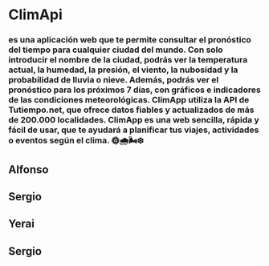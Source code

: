 # ClimApi
### es una aplicación web que te permite consultar el pronóstico del tiempo para cualquier ciudad del mundo. Con solo introducir el nombre de la ciudad, podrás ver la temperatura actual, la humedad, la presión, el viento, la nubosidad y la probabilidad de lluvia o nieve. Además, podrás ver el pronóstico para los próximos 7 días, con gráficos e indicadores de las condiciones meteorológicas. ClimApp utiliza la API de Tutiempo.net, que ofrece datos fiables y actualizados de más de 200.000 localidades. ClimApp es una web sencilla, rápida y fácil de usar, que te ayudará a planificar tus viajes, actividades o eventos según el clima. 🌞🌧️🌬️❄️
## Alfonso
## Sergio
## Yerai
## Sergio
